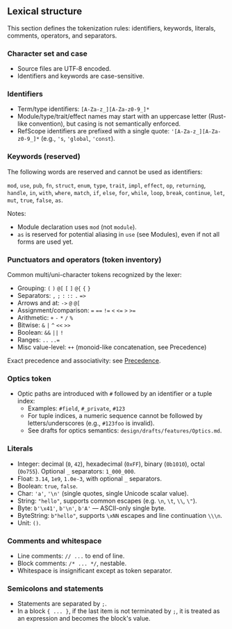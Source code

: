 ## Lexical structure

This section defines the tokenization rules: identifiers, keywords, literals, comments, operators, and separators.

### Character set and case
- Source files are UTF‑8 encoded.
- Identifiers and keywords are case-sensitive.

### Identifiers
- Term/type identifiers: `[A-Za-z_][A-Za-z0-9_]*`
- Module/type/trait/effect names may start with an uppercase letter (Rust-like convention), but casing is not semantically enforced.
- RefScope identifiers are prefixed with a single quote: `'[A-Za-z_][A-Za-z0-9_]*` (e.g., `'s`, `'global`, `'const`).

### Keywords (reserved)
The following words are reserved and cannot be used as identifiers:

`mod`, `use`, `pub`, `fn`, `struct`, `enum`, `type`, `trait`, `impl`, `effect`, `op`, `returning`, `handle`, `in`, `with`, `where`, `match`, `if`, `else`, `for`, `while`, `loop`, `break`, `continue`, `let`, `mut`, `true`, `false`, `as`.

Notes:
- Module declaration uses `mod` (not `module`).
- `as` is reserved for potential aliasing in `use` (see Modules), even if not all forms are used yet.

### Punctuators and operators (token inventory)
Common multi/uni-character tokens recognized by the lexer:

- Grouping: `(` `)` `@[` `[` `]` `@{` `{` `}`
- Separators: `,` `;` `:` `::` `.` `=>`
- Arrows and at: `->` `@` `@[`
- Assignment/comparison: `=` `==` `!=` `<` `<=` `>` `>=`
- Arithmetic: `+` `-` `*` `/` `%`
- Bitwise: `&` `|` `^` `<<` `>>`
- Boolean: `&&` `||` `!`
- Ranges: `..` `..=`
- Misc value-level: `++` (monoid-like concatenation, see Precedence)

Exact precedence and associativity: see [Precedence](./Precedence.md).


### Optics token
- Optic paths are introduced with `#` followed by an identifier or a tuple index:
  - Examples: `#field`, `#_private`, `#123`
  - For tuple indices, a numeric sequence cannot be followed by letters/underscores (e.g., `#123foo` is invalid).
  - See drafts for optics semantics: `design/drafts/features/Optics.md`.

### Literals
- Integer: decimal (`0`, `42`), hexadecimal (`0xFF`), binary (`0b1010`), octal (`0o755`). Optional `_` separators: `1_000_000`.
- Float: `3.14`, `1e9`, `1.0e-3`, with optional `_` separators.
- Boolean: `true`, `false`.
- Char: `'a'`, `'\n'` (single quotes, single Unicode scalar value).
- String: `"hello"`, supports common escapes (e.g. `\n`, `\t`, `\\`, `\"`).
- Byte: `b'\x41'`, `b'\n'`, `b'A'` — ASCII-only single byte.
- ByteString: `b"hello"`, supports `\xNN` escapes and line continuation `\\\n`.
- Unit: `()`.

### Comments and whitespace
- Line comments: `// ...` to end of line.
- Block comments: `/* ... */`, nestable.
- Whitespace is insignificant except as token separator.

### Semicolons and statements
- Statements are separated by `;`.
- In a block `{ ... }`, if the last item is not terminated by `;`, it is treated as an expression and becomes the block's value.



